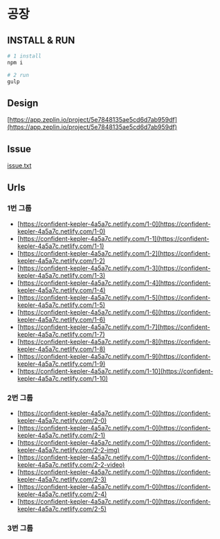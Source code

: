 # 공장

## INSTALL & RUN
```bash
# 1 install
npm i

# 2 run
gulp
```

## Design
[https://app.zeplin.io/project/5e7848135ae5cd6d7ab959df](https://app.zeplin.io/project/5e7848135ae5cd6d7ab959df)

## Issue
[issue.txt](https://github.com/jimlee91/gongjang/blob/master/issue.txt)

## Urls

### 1번 그룹
- [https://confident-kepler-4a5a7c.netlify.com/1-0](https://confident-kepler-4a5a7c.netlify.com/1-0)
- [https://confident-kepler-4a5a7c.netlify.com/1-1](https://confident-kepler-4a5a7c.netlify.com/1-1)
- [https://confident-kepler-4a5a7c.netlify.com/1-2](https://confident-kepler-4a5a7c.netlify.com/1-2)
- [https://confident-kepler-4a5a7c.netlify.com/1-3](https://confident-kepler-4a5a7c.netlify.com/1-3)
- [https://confident-kepler-4a5a7c.netlify.com/1-4](https://confident-kepler-4a5a7c.netlify.com/1-4)
- [https://confident-kepler-4a5a7c.netlify.com/1-5](https://confident-kepler-4a5a7c.netlify.com/1-5)
- [https://confident-kepler-4a5a7c.netlify.com/1-6](https://confident-kepler-4a5a7c.netlify.com/1-6)
- [https://confident-kepler-4a5a7c.netlify.com/1-7](https://confident-kepler-4a5a7c.netlify.com/1-7)
- [https://confident-kepler-4a5a7c.netlify.com/1-8](https://confident-kepler-4a5a7c.netlify.com/1-8)
- [https://confident-kepler-4a5a7c.netlify.com/1-9](https://confident-kepler-4a5a7c.netlify.com/1-9)
- [https://confident-kepler-4a5a7c.netlify.com/1-10](https://confident-kepler-4a5a7c.netlify.com/1-10)

### 2번 그룹
- [https://confident-kepler-4a5a7c.netlify.com/1-0](https://confident-kepler-4a5a7c.netlify.com/2-0)
- [https://confident-kepler-4a5a7c.netlify.com/1-0](https://confident-kepler-4a5a7c.netlify.com/2-1)
- [https://confident-kepler-4a5a7c.netlify.com/1-0](https://confident-kepler-4a5a7c.netlify.com/2-2-img)
- [https://confident-kepler-4a5a7c.netlify.com/1-0](https://confident-kepler-4a5a7c.netlify.com/2-2-video)
- [https://confident-kepler-4a5a7c.netlify.com/1-0](https://confident-kepler-4a5a7c.netlify.com/2-3)
- [https://confident-kepler-4a5a7c.netlify.com/1-0](https://confident-kepler-4a5a7c.netlify.com/2-4)
- [https://confident-kepler-4a5a7c.netlify.com/1-0](https://confident-kepler-4a5a7c.netlify.com/2-5)

### 3번 그룹